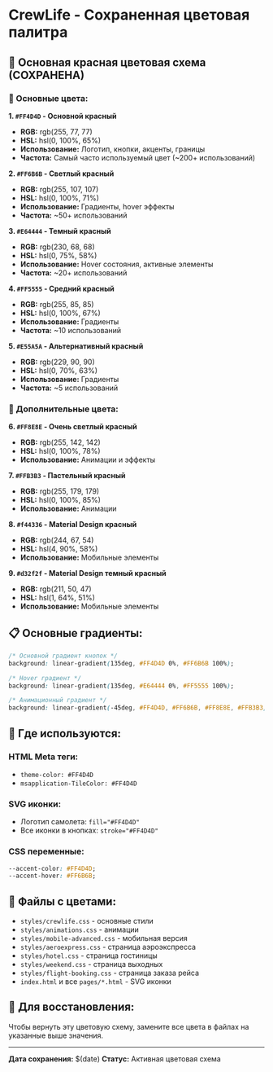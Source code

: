 # CrewLife - Сохраненная цветовая палитра

## 🎨 Основная красная цветовая схема (СОХРАНЕНА)

### 🔴 Основные цвета:

**1. `#FF4D4D` - Основной красный**
- **RGB:** rgb(255, 77, 77)
- **HSL:** hsl(0, 100%, 65%)
- **Использование:** Логотип, кнопки, акценты, границы
- **Частота:** Самый часто используемый цвет (~200+ использований)

**2. `#FF6B6B` - Светлый красный**
- **RGB:** rgb(255, 107, 107)
- **HSL:** hsl(0, 100%, 71%)
- **Использование:** Градиенты, hover эффекты
- **Частота:** ~50+ использований

**3. `#E64444` - Темный красный**
- **RGB:** rgb(230, 68, 68)
- **HSL:** hsl(0, 75%, 58%)
- **Использование:** Hover состояния, активные элементы
- **Частота:** ~20+ использований

**4. `#FF5555` - Средний красный**
- **RGB:** rgb(255, 85, 85)
- **HSL:** hsl(0, 100%, 67%)
- **Использование:** Градиенты
- **Частота:** ~10 использований

**5. `#E55A5A` - Альтернативный красный**
- **RGB:** rgb(229, 90, 90)
- **HSL:** hsl(0, 70%, 63%)
- **Использование:** Градиенты
- **Частота:** ~5 использований

### 🔴 Дополнительные цвета:

**6. `#FF8E8E` - Очень светлый красный**
- **RGB:** rgb(255, 142, 142)
- **HSL:** hsl(0, 100%, 78%)
- **Использование:** Анимации и эффекты

**7. `#FFB3B3` - Пастельный красный**
- **RGB:** rgb(255, 179, 179)
- **HSL:** hsl(0, 100%, 85%)
- **Использование:** Анимации

**8. `#f44336` - Material Design красный**
- **RGB:** rgb(244, 67, 54)
- **HSL:** hsl(4, 90%, 58%)
- **Использование:** Мобильные элементы

**9. `#d32f2f` - Material Design темный красный**
- **RGB:** rgb(211, 50, 47)
- **HSL:** hsl(1, 64%, 51%)
- **Использование:** Мобильные элементы

## 📋 Основные градиенты:

```css
/* Основной градиент кнопок */
background: linear-gradient(135deg, #FF4D4D 0%, #FF6B6B 100%);

/* Hover градиент */
background: linear-gradient(135deg, #E64444 0%, #FF5555 100%);

/* Анимационный градиент */
background: linear-gradient(-45deg, #FF4D4D, #FF6B6B, #FF8E8E, #FFB3B3);
```

## 🎯 Где используются:

### HTML Meta теги:
- `theme-color: #FF4D4D`
- `msapplication-TileColor: #FF4D4D`

### SVG иконки:
- Логотип самолета: `fill="#FF4D4D"`
- Все иконки в кнопках: `stroke="#FF4D4D"`

### CSS переменные:
```css
--accent-color: #FF4D4D;
--accent-hover: #FF6B6B;
```

## 📁 Файлы с цветами:

- `styles/crewlife.css` - основные стили
- `styles/animations.css` - анимации
- `styles/mobile-advanced.css` - мобильная версия
- `styles/aeroexpress.css` - страница аэроэкспресса
- `styles/hotel.css` - страница гостиницы
- `styles/weekend.css` - страница выходных
- `styles/flight-booking.css` - страница заказа рейса
- `index.html` и все `pages/*.html` - SVG иконки

## 🔄 Для восстановления:

Чтобы вернуть эту цветовую схему, замените все цвета в файлах на указанные выше значения.

---
**Дата сохранения:** $(date)
**Статус:** Активная цветовая схема
